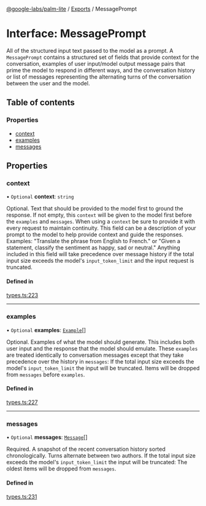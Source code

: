 [@google-labs/palm-lite](../README.md) / [Exports](../modules.md) / MessagePrompt

# Interface: MessagePrompt

All of the structured input text passed to the model as a prompt. A `MessagePrompt` contains a structured set of fields that provide context for the conversation, examples of user input/model output message pairs that prime the model to respond in different ways, and the conversation history or list of messages representing the alternating turns of the conversation between the user and the model.

## Table of contents

### Properties

- [context](MessagePrompt.md#context)
- [examples](MessagePrompt.md#examples)
- [messages](MessagePrompt.md#messages)

## Properties

### context

• `Optional` **context**: `string`

Optional. Text that should be provided to the model first to ground the response. If not empty, this `context` will be given to the model first before the `examples` and `messages`. When using a `context` be sure to provide it with every request to maintain continuity. This field can be a description of your prompt to the model to help provide context and guide the responses. Examples: "Translate the phrase from English to French." or "Given a statement, classify the sentiment as happy, sad or neutral." Anything included in this field will take precedence over message history if the total input size exceeds the model's `input_token_limit` and the input request is truncated.

#### Defined in

[types.ts:223](https://github.com/Chizobaonorh/labs-prototypes/blob/0d5a680/seeds/palm-lite/src/types.ts#L223)

___

### examples

• `Optional` **examples**: [`Example`](Example.md)[]

Optional. Examples of what the model should generate. This includes both user input and the response that the model should emulate. These `examples` are treated identically to conversation messages except that they take precedence over the history in `messages`: If the total input size exceeds the model's `input_token_limit` the input will be truncated. Items will be dropped from `messages` before `examples`.

#### Defined in

[types.ts:227](https://github.com/Chizobaonorh/labs-prototypes/blob/0d5a680/seeds/palm-lite/src/types.ts#L227)

___

### messages

• `Optional` **messages**: [`Message`](Message.md)[]

Required. A snapshot of the recent conversation history sorted chronologically. Turns alternate between two authors. If the total input size exceeds the model's `input_token_limit` the input will be truncated: The oldest items will be dropped from `messages`.

#### Defined in

[types.ts:231](https://github.com/Chizobaonorh/labs-prototypes/blob/0d5a680/seeds/palm-lite/src/types.ts#L231)
